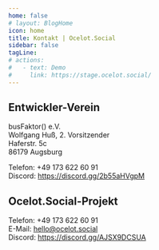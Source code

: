 ```yaml
---
home: false
# layout: BlogHome
icon: home
title: Kontakt | Ocelot.Social
sidebar: false
tagLine: 
# actions:
#   - text: Demo
#     link: https://stage.ocelot.social/
---
```

## Entwickler-Verein

busFaktor() e.V.  
Wolfgang Huß, 2. Vorsitzender  
Haferstr. 5c  
86179 Augsburg

Telefon: +49 173 622 60 91  
Discord: <https://discord.gg/2b55aHVgpM>

## Ocelot.Social-Projekt

Telefon: +49 173 622 60 91  
E-Mail: <hello@ocelot.social>  
Discord: <https://discord.gg/AJSX9DCSUA>  
